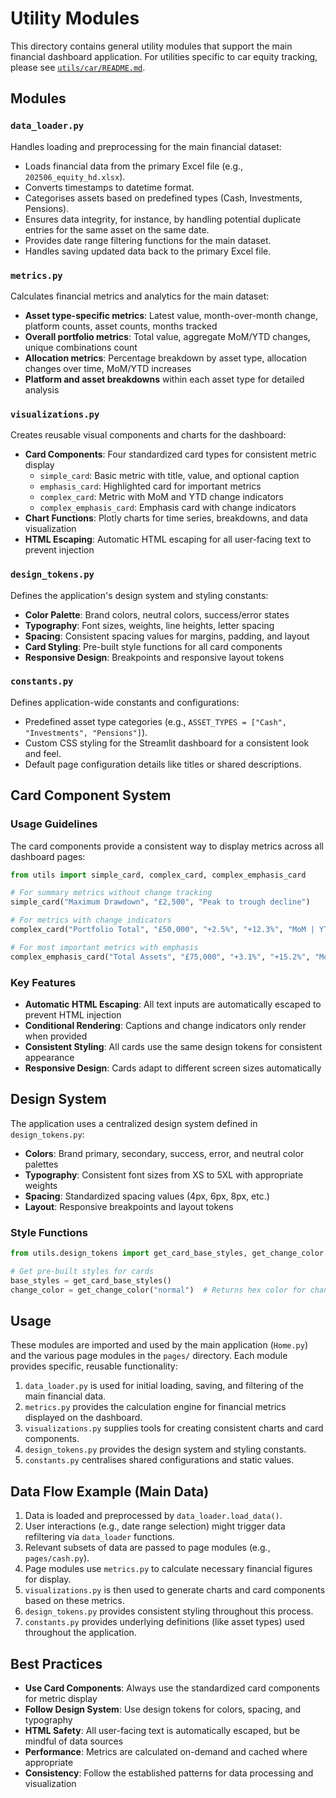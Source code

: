 # Utility Modules

This directory contains general utility modules that support the main financial dashboard application.
For utilities specific to car equity tracking, please see [`utils/car/README.md`](car/README.md).

## Modules

### `data_loader.py`
Handles loading and preprocessing for the main financial dataset:
- Loads financial data from the primary Excel file (e.g., `202506_equity_hd.xlsx`).
- Converts timestamps to datetime format.
- Categorises assets based on predefined types (Cash, Investments, Pensions).
- Ensures data integrity, for instance, by handling potential duplicate entries for the same asset on the same date.
- Provides date range filtering functions for the main dataset.
- Handles saving updated data back to the primary Excel file.

### `metrics.py`
Calculates financial metrics and analytics for the main dataset:
- **Asset type-specific metrics**: Latest value, month-over-month change, platform counts, asset counts, months tracked
- **Overall portfolio metrics**: Total value, aggregate MoM/YTD changes, unique combinations count
- **Allocation metrics**: Percentage breakdown by asset type, allocation changes over time, MoM/YTD increases
- **Platform and asset breakdowns** within each asset type for detailed analysis

### `visualizations.py`
Creates reusable visual components and charts for the dashboard:
- **Card Components**: Four standardized card types for consistent metric display
  - `simple_card`: Basic metric with title, value, and optional caption
  - `emphasis_card`: Highlighted card for important metrics
  - `complex_card`: Metric with MoM and YTD change indicators
  - `complex_emphasis_card`: Emphasis card with change indicators
- **Chart Functions**: Plotly charts for time series, breakdowns, and data visualization
- **HTML Escaping**: Automatic HTML escaping for all user-facing text to prevent injection

### `design_tokens.py`
Defines the application's design system and styling constants:
- **Color Palette**: Brand colors, neutral colors, success/error states
- **Typography**: Font sizes, weights, line heights, letter spacing
- **Spacing**: Consistent spacing values for margins, padding, and layout
- **Card Styling**: Pre-built style functions for all card components
- **Responsive Design**: Breakpoints and responsive layout tokens

### `constants.py`
Defines application-wide constants and configurations:
- Predefined asset type categories (e.g., `ASSET_TYPES = ["Cash", "Investments", "Pensions"]`).
- Custom CSS styling for the Streamlit dashboard for a consistent look and feel.
- Default page configuration details like titles or shared descriptions.

## Card Component System

### Usage Guidelines

The card components provide a consistent way to display metrics across all dashboard pages:

```python
from utils import simple_card, complex_card, complex_emphasis_card

# For summary metrics without change tracking
simple_card("Maximum Drawdown", "£2,500", "Peak to trough decline")

# For metrics with change indicators
complex_card("Portfolio Total", "£50,000", "+2.5%", "+12.3%", "MoM | YTD")

# For most important metrics with emphasis
complex_emphasis_card("Total Assets", "£75,000", "+3.1%", "+15.2%", "MoM | YTD")
```

### Key Features

- **Automatic HTML Escaping**: All text inputs are automatically escaped to prevent HTML injection
- **Conditional Rendering**: Captions and change indicators only render when provided
- **Consistent Styling**: All cards use the same design tokens for consistent appearance
- **Responsive Design**: Cards adapt to different screen sizes automatically

## Design System

The application uses a centralized design system defined in `design_tokens.py`:

- **Colors**: Brand primary, secondary, success, error, and neutral color palettes
- **Typography**: Consistent font sizes from XS to 5XL with appropriate weights
- **Spacing**: Standardized spacing values (4px, 6px, 8px, etc.)
- **Layout**: Responsive breakpoints and layout tokens

### Style Functions

```python
from utils.design_tokens import get_card_base_styles, get_change_color

# Get pre-built styles for cards
base_styles = get_card_base_styles()
change_color = get_change_color("normal")  # Returns hex color for change indicators
```

## Usage

These modules are imported and used by the main application (`Home.py`) and the various page modules in the `pages/` directory. Each module provides specific, reusable functionality:

1. `data_loader.py` is used for initial loading, saving, and filtering of the main financial data.
2. `metrics.py` provides the calculation engine for financial metrics displayed on the dashboard.
3. `visualizations.py` supplies tools for creating consistent charts and card components.
4. `design_tokens.py` provides the design system and styling constants.
5. `constants.py` centralises shared configurations and static values.

## Data Flow Example (Main Data)

1. Data is loaded and preprocessed by `data_loader.load_data()`.
2. User interactions (e.g., date range selection) might trigger data refiltering via `data_loader` functions.
3. Relevant subsets of data are passed to page modules (e.g., `pages/cash.py`).
4. Page modules use `metrics.py` to calculate necessary financial figures for display.
5. `visualizations.py` is then used to generate charts and card components based on these metrics.
6. `design_tokens.py` provides consistent styling throughout this process.
7. `constants.py` provides underlying definitions (like asset types) used throughout the application.

## Best Practices

- **Use Card Components**: Always use the standardized card components for metric display
- **Follow Design System**: Use design tokens for colors, spacing, and typography
- **HTML Safety**: All user-facing text is automatically escaped, but be mindful of data sources
- **Performance**: Metrics are calculated on-demand and cached where appropriate
- **Consistency**: Follow the established patterns for data processing and visualization 